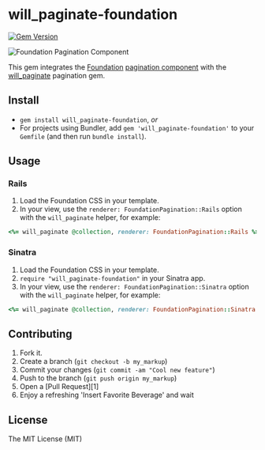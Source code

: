 # will_paginate-foundation

[![Gem Version](https://badge.fury.io/rb/will_paginate-foundation.png)](http://badge.fury.io/rb/will_paginate-foundation)

![Foundation Pagination Component](https://raw.github.com/acrogenesis/will_paginate-foundation/master/pagination.png)

This gem integrates the [Foundation](http://foundation.zurb.com) [pagination component](http://foundation.zurb.com/docs/components/pagination.html) with the [will_paginate](https://github.com/mislav/will_paginate) pagination gem.

## Install

  * `gem install will_paginate-foundation`, *or*
  * For projects using Bundler, add `gem 'will_paginate-foundation'` to your `Gemfile` (and then run `bundle install`).

## Usage

### Rails

  1. Load the Foundation CSS in your template.
  2. In your view, use the `renderer: FoundationPagination::Rails` option with the `will_paginate` helper, for example:

```ruby
<%= will_paginate @collection, renderer: FoundationPagination::Rails %>
```

### Sinatra

  1. Load the Foundation CSS in your template.
  2. `require "will_paginate-foundation"` in your Sinatra app.
  3. In your view, use the `renderer: FoundationPagination::Sinatra` option with the `will_paginate` helper, for example:

```ruby
<%= will_paginate @collection, renderer: FoundationPagination::Sinatra %>
```


Contributing
------------

1. Fork it.
2. Create a branch (`git checkout -b my_markup`)
3. Commit your changes (`git commit -am "Cool new feature"`)
4. Push to the branch (`git push origin my_markup`)
5. Open a [Pull Request][1]
6. Enjoy a refreshing 'Insert Favorite Beverage' and wait

License
------------
The MIT License (MIT)
